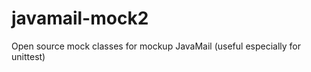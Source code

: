 javamail-mock2
==============

Open source mock classes for mockup JavaMail (useful especially for unittest)
